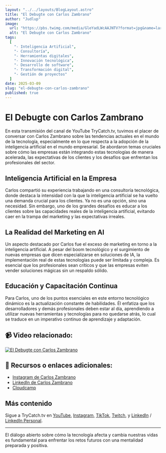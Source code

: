 ```yaml
---
layout: "../../layouts/BlogLayout.astro"
title: "El Debugte con Carlos Zambrano"
author: "Judlup"
image:
  url: "https://pbs.twimg.com/media/GleYadLWcAAJNTV?format=jpg&name=large"
  alt: "El Debugte con Carlos Zambrano"
tags:
  [
    "- Inteligencia Artificial",
    "- Consultoría",
    "- Herramientas digitales",
    "- Innovación tecnológica",
    "- Desarrollo de software",
    "- Transformación digital",
    "- Gestión de proyectos"
  ]
date: 2025-03-09
slug: "el-debugte-con-carlos-zambrano"
published: true
---
```


# El Debugte con Carlos Zambrano

En esta transmisión del canal de YouTube TryCatch.tv, tuvimos el placer de conversar con Carlos Zambrano sobre las tendencias actuales en el mundo de la tecnología, especialmente en lo que respecta a la adopción de la inteligencia artificial en el mundo empresarial. Se abordaron temas cruciales sobre cómo las empresas están integrando estas tecnologías de manera acelerada, las expectativas de los clientes y los desafíos que enfrentan los profesionales del sector.

## Inteligencia Artificial en la Empresa

Carlos compartió su experiencia trabajando en una consultoría tecnológica, donde destaca la intensidad con la que la inteligencia artificial se ha vuelto una demanda crucial para los clientes. Ya no es una opción, sino una necesidad. Sin embargo, uno de los grandes desafíos es educar a los clientes sobre las capacidades reales de la inteligencia artificial, evitando caer en la trampa del marketing y las expectativas irreales.

## La Realidad del Marketing en AI

Un aspecto destacado por Carlos fue el exceso de marketing en torno a la inteligencia artificial. A pesar del boom tecnológico y el surgimiento de nuevas empresas que dicen especializarse en soluciones de IA, la implementación real de estas tecnologías puede ser limitada y compleja. Es esencial que los profesionales sean críticos y que las empresas eviten vender soluciones mágicas sin un respaldo sólido.

## Educación y Capacitación Continua

Para Carlos, uno de los puntos esenciales en este entorno tecnológico dinámico es la actualización constante de habilidades. Él enfatiza que los desarrolladores y demás profesionales deben estar al día, aprendiendo a utilizar nuevas herramientas y tecnologías para no quedarse atrás, lo cual se traduce en un imperativo continuo de aprendizaje y adaptación.

## 📹 Video relacionado:

[![El Debugte con Carlos Zambrano](https://img.youtube.com/vi/VUy_VJs9QxA/0.jpg)](https://youtu.be/VUy_VJs9QxA "El Debugte con Carlos Zambrano")

## 🔗 Recursos o enlaces adicionales:

- [Instagram de Carlos Zambrano](https://www.instagram.com/czam01/)
- [LinkedIn de Carlos Zambrano](https://www.linkedin.com/in/carlos-zambrano-aws/)
- [Cloudcamp](https://www.cloudcamp.la/)

## Más contenido

Sigue a TryCatch.tv en [YouTube](https://www.youtube.com/trycatch_tv), [Instagram](https://www.instagram.com/trycatch_tv/), [TikTok](https://www.tiktok.com/@trycatch.tv), [Twitch](https://www.twitch.tv/trycatch_tv), y [LinkedIn](https://www.linkedin.com/company/trycatch-tv) / [LinkedIn Personal](https://www.linkedin.com/in/judlup/).

---

El diálogo abierto sobre cómo la tecnología afecta y cambia nuestras vidas es fundamental para enfrentar los retos futuros con una mentalidad preparada y positiva.